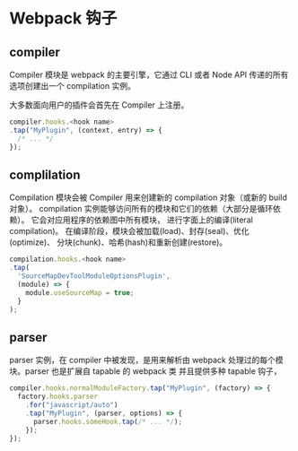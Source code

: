 # Webpack 钩子

## compiler

Compiler 模块是 webpack 的主要引擎，它通过 CLI 或者 Node API 传递的所有选项创建出一个 compilation 实例。

大多数面向用户的插件会首先在 Compiler 上注册。

```js
compiler.hooks.<hook name>
.tap("MyPlugin", (context, entry) => {
  /* ... */
});
```

## complilation

Compilation 模块会被 Compiler 用来创建新的 compilation 对象（或新的 build 对象）。 compilation 实例能够访问所有的模块和它们的依赖（大部分是循环依赖）。 它会对应用程序的依赖图中所有模块， 进行字面上的编译(literal compilation)。 在编译阶段，模块会被加载(load)、封存(seal)、优化(optimize)、 分块(chunk)、哈希(hash)和重新创建(restore)。

```js
compilation.hooks.<hook name>
.tap(
  'SourceMapDevToolModuleOptionsPlugin',
  (module) => {
    module.useSourceMap = true;
  }
);
```

## parser

parser 实例，在 compiler 中被发现，是用来解析由 webpack 处理过的每个模块。parser 也是扩展自 tapable 的 webpack 类 并且提供多种 tapable 钩子，

```js
compiler.hooks.normalModuleFactory.tap("MyPlugin", (factory) => {
  factory.hooks.parser
    .for("javascript/auto")
    .tap("MyPlugin", (parser, options) => {
      parser.hooks.someHook.tap(/* ... */);
    });
});
```
